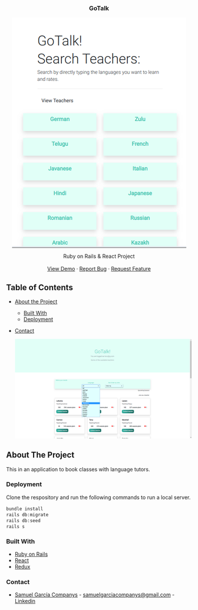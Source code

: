   <h3 align="center">GoTalk</h3>

  <p align="center">

  <img align="center" src="docs/images/gotalk1.png" alt="Logo">
  
  </p>
    <p align="center">
    Ruby on Rails & React Project
    <br />
    <br />
    <a href="https://gotalkmyapp.herokuapp.com/">View Demo</a>
    ·
    <a href="https://github.com/samgaco/gotalk/issues">Report Bug</a>
    ·
    <a href="https://github.com/samgaco/gotalk/issues">Request Feature</a>
  </p>
</p>



<!-- TABLE OF CONTENTS -->
## Table of Contents

* [About the Project](#about-the-project)
  * [Built With](#built-with)
  * [Deployment](#Deployment)
* [Contact](#Contact)


    <img src="docs/images/gotalk2.png" alt="Logo">

<!-- ABOUT THE PROJECT -->
## About The Project
This in an application to book classes with language tutors. 

### Deployment

Clone the respository and run the following commands to run a local server.

```
bundle install
rails db:migrate
rails db:seed
rails s
```

### Built With
* [Ruby on Rails](https://rubyonrails.org/)
* [React](https://reactjs.org/)
* [Redux](https://redux.js.org/introduction/getting-started)

### Contact
* [Samuel García Companys](https://github.com/samgaco) - samuelgarciacompanys@gmail.com - [Linkedin](https://www.linkedin.com/in/samuel-garc%C3%ADa-companys-0a848284/)

